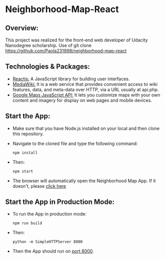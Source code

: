 # Neighborhood-Map-React

## Overview:
This project was realized for the front-end web developer of Udacity Nanodegree scholarship. Use of git clone https://github.com/Paola231998/neighborhood-map-react

## Technologies & Packages:
* [Reactjs:](https://reactjs.org) A JavaScript library for building user interfaces.
* [MediaWiki:](https://www.mediawiki.org/wiki/API:Main_page) It is a web service that provides convenient access to wiki features, data, and meta-data over HTTP, via a URL usually at api.php.
* [Google Maps JavaScript API:](https://developers.google.com/maps/documentation/javascript/tutorial) It lets you customize maps with your own content and imagery for display on web pages and mobile devices.

## Start the App:
* Make sure that you have Node.js installed on your local and then clone this repository. 
* Navigate to the cloned file and type the following command:

	`npm install`
* Then:

	`npm start`
* The browser will automatically open the Neighborhood Map App. If it doesn't, please [click here](http://localhost:3000/)

## Start the App in Production Mode:
* To run the App in production mode:

	`npm run build`

* Then:

	`python -m SimpleHTTPServer 8000`
* Then the App should run on [port 8000](http://localhost:8000). 
